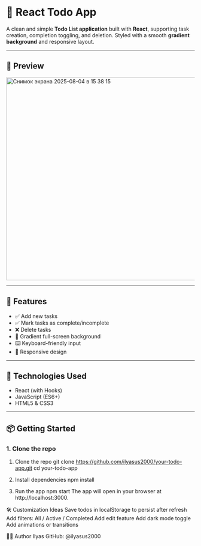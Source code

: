 # 📝 React Todo App

A clean and simple **Todo List application** built with **React**, supporting task creation, completion toggling, and deletion. Styled with a smooth **gradient background** and responsive layout.

---

## 📸 Preview

<img width="833" height="541" alt="Снимок экрана 2025-08-04 в 15 38 15" src="https://github.com/user-attachments/assets/ddf068e8-93ff-4d44-825d-b1647dfdbbee" />


---

## 🚀 Features

- ✅ Add new tasks
- ✅ Mark tasks as complete/incomplete
- ❌ Delete tasks
- 🎨 Gradient full-screen background
- ⌨️ Keyboard-friendly input
- 📱 Responsive design

---

## 🧠 Technologies Used

- React (with Hooks)
- JavaScript (ES6+)
- HTML5 & CSS3

---

## 📦 Getting Started

### 1. Clone the repo


1.  Clone the repo
git clone https://github.com/ilyasus2000/your-todo-app.git
cd your-todo-app

2. Install dependencies
npm install

3. Run the app
npm start
The app will open in your browser at http://localhost:3000.

🛠 Customization Ideas
Save todos in localStorage to persist after refresh
Add filters: All / Active / Completed
Add edit feature
Add dark mode toggle
Add animations or transitions

👨‍💻 Author
Ilyas
GitHub: @ilyasus2000

